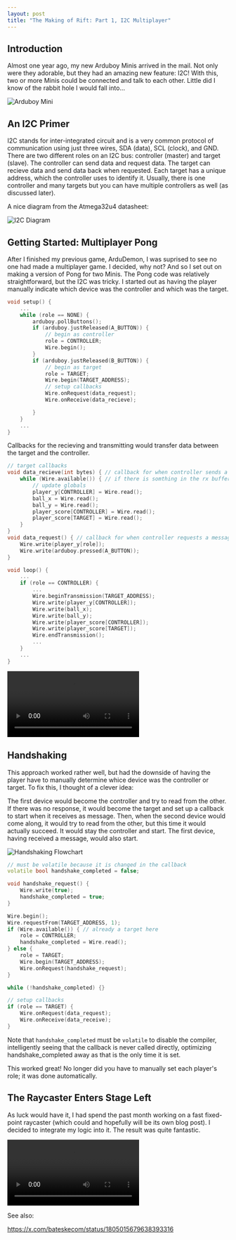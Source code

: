 ```yaml
---
layout: post
title: "The Making of Rift: Part 1, I2C Multiplayer"
---
```


## Introduction

Almost one year ago, my new Arduboy Minis arrived in the mail. Not only were they adorable, but they had an amazing new feature: I2C! With this, two or more Minis could be connected and talk to each other. Little did I know of the rabbit hole I would fall into...


<img src="https://sub1inear.github.io/assets/images/making-of-rift-part-1/arduboy_mini.jpeg" alt="Arduboy Mini"/>

## An I2C Primer
I2C stands for inter-integrated circuit and is a very common protocol of communication using just three wires, SDA (data), SCL (clock), and GND. There are two different roles on an I2C bus: controller (master) and target (slave). The controller can send data and request data. The target can recieve data and send data back when requested. Each target has a unique address, which the controller uses to identify it. Usually, there is one controller and many targets but you can have multiple controllers as well (as discussed later).

A nice diagram from the Atmega32u4 datasheet:

<img src="https://sub1inear.github.io/assets/images/making-of-rift-part-1/i2c_diagram.png" alt="I2C Diagram"/>

## Getting Started: Multiplayer Pong
After I finished my previous game, ArduDemon, I was suprised to see no one had made a multiplayer game. I decided, why not? And so I set out on making a version of Pong for two Minis. The Pong code was relatively straightforward, but the I2C was tricky. I started out as having the player manually indicate which device was the controller and which was the target.

```cpp
void setup() {
    ...
    while (role == NONE) {
        arduboy.pollButtons();
        if (arduboy.justReleased(A_BUTTON)) {
            // begin as controller
            role = CONTROLLER;
            Wire.begin();
        }
        if (arduboy.justReleased(B_BUTTON)) {
            // begin as target
            role = TARGET;
            Wire.begin(TARGET_ADDRESS);
            // setup callbacks
            Wire.onRequest(data_request);
            Wire.onReceive(data_recieve);

        }
    }
    ...
}
```
Callbacks for the recieving and transmitting would transfer data between the target and the controller.
```cpp
// target callbacks
void data_recieve(int bytes) { // callback for when controller sends a message
    while (Wire.available()) { // if there is somthing in the rx buffer
        // update globals
        player_y[CONTROLLER] = Wire.read();
        ball_x = Wire.read();
        ball_y = Wire.read();
        player_score[CONTROLLER] = Wire.read();
        player_score[TARGET] = Wire.read();
    }
}
void data_request() { // callback for when controller requests a message
    Wire.write(player_y[role]);
    Wire.write(arduboy.pressed(A_BUTTON));
}
```
```cpp
void loop() {
    ...
    if (role == CONTROLLER) {
        ...
        Wire.beginTransmission(TARGET_ADDRESS);
        Wire.write(player_y[CONTROLLER]);
        Wire.write(ball_x);
        Wire.write(ball_y);
        Wire.write(player_score[CONTROLLER]);
        Wire.write(player_score[TARGET]);
        Wire.endTransmission();
        ...
    }
    ...
}
```

<video controls>
  <source src="https://sub1inear.github.io/assets/images/making-of-rift-part-1/pong.mp4" type="video/mp4">
</video>


## Handshaking

This approach worked rather well, but had the downside of having the player have to manually determine whice device was the controller or target. To fix this, I thought of a clever idea:

The first device would become the controller and try to read from the other. If there was no response, it would become the target and set up a callback to start when it receives as message. Then, when the second device would come along, it would try to read from the other, but this time it would actually succeed. It would stay the controller and start. The first device, having received a message, would also start.

<img src="https://sub1inear.github.io/assets/images/making-of-rift-part-1/handshaking_flowchart.png" alt="Handshaking Flowchart"/>

```cpp
// must be volatile because it is changed in the callback
volatile bool handshake_completed = false;

void handshake_request() {
    Wire.write(true);
    handshake_completed = true;
}
```
```cpp
Wire.begin();
Wire.requestFrom(TARGET_ADDRESS, 1);
if (Wire.available()) { // already a target here
    role = CONTROLLER;
    handshake_completed = Wire.read();
} else {
    role = TARGET;
    Wire.begin(TARGET_ADDRESS);
    Wire.onRequest(handshake_request);
}

while (!handshake_completed) {}

// setup callbacks
if (role == TARGET) {
    Wire.onRequest(data_request);
    Wire.onReceive(data_receive);
}
```
Note that `handshake_completed` must be `volatile` to disable the compiler, intelligently seeing that the callback is never called directly, optimizing handshake_completed away as that is the only time it is set.

This worked great! No longer did you have to manually set each player's role; it was done automatically.

## The Raycaster Enters Stage Left
As luck would have it, I had spend the past month working on a fast fixed-point raycaster (which could and hopefully will be its own blog post). I decided to integrate my logic into it. The result was quite fantastic.

<video controls>
  <source src="https://sub1inear.github.io/assets/images/making-of-rift-part-1/raycaster_i2c.mp4" type="video/mp4">
</video>

See also:

https://x.com/bateskecom/status/1805015679638393316